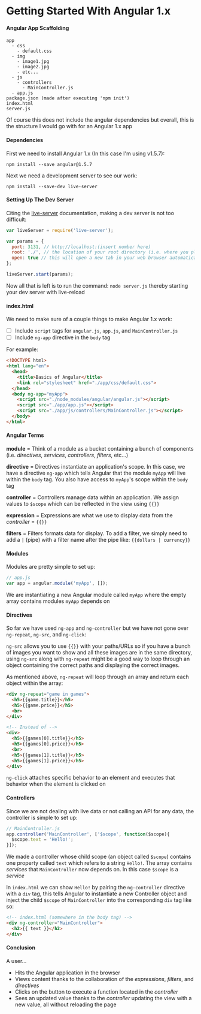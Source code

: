 # Getting Started With Angular 1.x

#### Angular App Scaffolding
```
app
  - css
    - default.css
  - img
    - image1.jpg
    - image2.jpg
    - etc...
  - js
    - controllers
      - MainController.js
  - app.js
package.json (made after executing 'npm init')
index.html
server.js
```

Of course this does not include the angular dependencies but overall, this is the structure I would go with for an Angular 1.x app

#### Dependencies
First we need to install Angular 1.x (In this case I'm using v1.5.7):
```
npm install --save angular@1.5.7
```

Next we need a development server to see our work:
```
npm install --save-dev live-server
```

#### Setting Up The Dev Server
Citing the [live-server](https://github.com/tapio/live-server) documentation, making a dev server is not too difficult:

```JavaScript
var liveServer = require('live-server');

var params = {
  port: 3131, // http://localhost:(insert number here)
  root: './', // the location of your root directory (i.e. where you place all your files)
  open: true // this will open a new tab in your web browser automatically upon initiation of server.js
};

liveServer.start(params);
```

Now all that is left is to run the command: `node server.js` thereby starting your dev server with live-reload

#### index.html
We need to make sure of a couple things to make Angular 1.x work:
- [ ] Include `script` tags for `angular.js`, `app.js`, and `MainController.js`
- [ ] Include `ng-app` directive in the `body` tag

For example:
```HTML
<!DOCTYPE html>
<html lang="en">
  <head>
    <title>Basics of Angular</title>
    <link rel="stylesheet" href="./app/css/default.css">
  </head>
  <body ng-app="myApp">
    <script src="./node_modules/angular/angular.js"></script>
    <script src="./app/app.js"></script>
    <script src="./app/js/controllers/MainController.js"></script>
  </body>
</html>
```

#### Angular Terms
**module** = Think of a module as a bucket containing a bunch of components (i.e. *directives*, *services*, *controllers*, *filters*, etc...)

**directive** = Directives instantiate an application's scope. In this case, we have a directive `ng-app` which tells Angular that the module `myApp` will live within the `body` tag. You also have access to `myApp`'s scope within the `body` tag

**controller** = Controllers manage data within an application. We assign values to `$scope` which can be reflected in the view using `{{}}`

**expression** = Expressions are what we use to display data from the *controller* = `{{}}`

**filters** = Filters formats data for display. To add a filter, we simply need to add a `|` (pipe) with a filter name after the pipe like:
`{{dollars | currency}}`

#### Modules
Modules are pretty simple to set up:
```JavaScript
// app.js
var app = angular.module('myApp', []);
```
We are instantiating a new Angular module called `myApp` where the empty array contains modules `myApp` depends on

#### Directives
So far we have used `ng-app` and `ng-controller` but we have not gone over `ng-repeat`, `ng-src`, and `ng-click`:

`ng-src` allows you to use `{{}}` with your paths/URLs so if you have a bunch of images you want to show and all these images are in the same directory, using `ng-src` along with `ng-repeat` might be a good way to loop through an object containing the correct paths and displaying the correct images.

As mentioned above, `ng-repeat` will loop through an array and return each object within the array:

```HTML
<div ng-repeat="game in games">
  <h5>{{game.title}}</h5>
  <h5>{{game.price}}</h5>
  <br>
</div>

<!-- Instead of -->
<div>
  <h5>{{games[0].title}}</h5>
  <h5>{{games[0].price}}</h5>
  <br>
  <h5>{{games[1].title}}</h5>
  <h5>{{games[1].price}}</h5>
</div>
```

`ng-click` attaches specific behavior to an element and executes that behavior when the element is clicked on

#### Controllers
Since we are not dealing with live data or not calling an API for any data, the controller is simple to set up:
```JavaScript
// MainController.js
app.controller('MainController', ['$scope', function($scope){
  $scope.text = 'Hello!';
}]);
```
We made a controller whose child scope (an object called `$scope`) contains one property called `text` which refers to a string `Hello!`. The array contains *services* that `MainController` now depends on. In this case `$scope` is a *service*

In `index.html` we can show `Hello!` by pairing the `ng-controller` directive with a `div` tag, this tells Angular to instantiate a new Controller object and inject the child `$scope` of `MainController` into the corresponding `div` tag like so:

```HTML
<!-- index.html (somewhere in the body tag) -->
<div ng-controller="MainController">
  <h2>{{ text }}</h2>
</div>
```

#### Conclusion
A user...
- Hits the Angular application in the browser
- Views content thanks to the collaboration of the *expressions*, *filters*, and *directives*
- Clicks on the button to execute a function located in the *controller*
- Sees an updated value thanks to the *controller* updating the view with a new value, all without reloading the page
